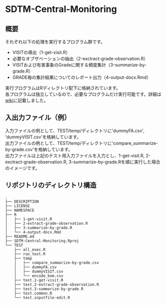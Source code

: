 # SDTM-Central-Monitoring
## 概要
それぞれ以下の処理を実行するプログラム群です。  
* VISITの導出（1-get-visit.R）
* 必要なオブザベーションの抽出（2-exctract-grade-observation.R）
* VISITおよび有害事象のGradeに関する頻度集計（3-summarize-by-grade.R）
* GRADE毎の集計結果についてのレポート出力（4-output-docx.Rmd）   

実行プログラムはRディレクトリ配下に格納されています。   
各プログラムは独立しているので、必要なプログラムだけ実行可能です。詳細は[wiki](https://github.com/nnh/SDTM-Central-Monitoring/wiki)に記載しました。  
## 入出力ファイル（例）
入力ファイルの例として、TEST/temp/ディレクトリに'dummyFA.csv', 'dummyVISIT.csv'を格納しています。   
出力ファイルの例として、TEST/temp/ディレクトリに'compare_summarize-by-grade.csv'を格納しています。  
出力ファイルは上記のテスト用入力ファイルを入力とし、1-get-visit.R, 2-exctract-grade-observation.R, 3-summarize-by-grade.Rを順に実行した場合のイメージです。  
## リポジトリのディレクトリ構造
```
.
├── DESCRIPTION
├── LICENSE
├── NAMESPACE
├── R
│   ├── 1-get-visit.R
│   ├── 2-extract-grade-observation.R
│   ├── 3-summarize-by-grade.R
│   └── 4-output-docx.Rmd
├── README.md
├── SDTM-Central-Monitoring.Rproj
└── TEST
    ├── all_exec.R
    ├── run_test.R
    ├── temp
    │   ├── compare_summarize-by-grade.csv
    │   ├── dummyFA.csv
    │   ├── dummyVISIT.csv
    │   └── encode_bom.csv
    ├── test.1-get-visit.R
    ├── test.2-extract-grade-observation.R
    ├── test.3-summarize-by-grade.R
    ├── test.common.R
    └── test.inputfile-edit.R
```
